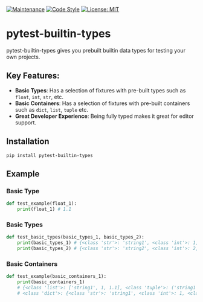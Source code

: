 [![Maintenance](https://img.shields.io/badge/Maintained%3F-yes-green.svg)](https://GitHub.com/Naereen/StrapDown.js/graphs/commit-activity)
[![Code Style](https://img.shields.io/badge/code%20style-black-000000.svg)](https://github.com/ambv/black)
[![License: MIT](https://img.shields.io/badge/License-MIT-blueviolet.svg)](https://opensource.org/licenses/MIT)

# pytest-builtin-types

pytest-builtin-types gives you prebuilt builtin data types for testing your own projects.

## Key Features:
* **Basic Types**: Has a selection of fixtures with pre-built types such as `float`, `int`, `str`, etc.
* **Basic Containers**: Has a selection of fixtures with pre-built containers such as `dict`, `list`, `tuple` etc.
* **Great Developer Experience**: Being fully typed makes it great for editor support.

## Installation
`pip install pytest-builtin-types`

## Example

### Basic Type
```python
def test_example(float_1):
    print(float_1) # 1.1
```
### Basic Types
```python
def test_basic_types(basic_types_1, basic_types_2):
    print(basic_types_1) # {<class 'str'>: 'string1', <class 'int'>: 1, <class 'float'>: 1.1}
    print(basic_types_2) # {<class 'str'>: 'string2', <class 'int'>: 2, <class 'float'>: 1.2}
```
### Basic Containers
```python
def test_example(basic_containers_1):
    print(basic_containers_1) 
    # {<class 'list'>: ['string1', 1, 1.1], <class 'tuple'>: ('string1', 1, 1.1), <class 'set'>: {1, 'string1', 1.1},
    # <class 'dict'>: {<class 'str'>: 'string1', <class 'int'>: 1, <class 'float'>: 1.1}}
```